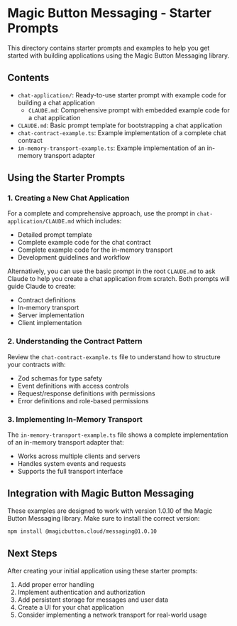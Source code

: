 # Magic Button Messaging - Starter Prompts

This directory contains starter prompts and examples to help you get started with building applications using the Magic Button Messaging library.

## Contents

- `chat-application/`: Ready-to-use starter prompt with example code for building a chat application
  - `CLAUDE.md`: Comprehensive prompt with embedded example code for a chat application
- `CLAUDE.md`: Basic prompt template for bootstrapping a chat application
- `chat-contract-example.ts`: Example implementation of a complete chat contract
- `in-memory-transport-example.ts`: Example implementation of an in-memory transport adapter

## Using the Starter Prompts

### 1. Creating a New Chat Application

For a complete and comprehensive approach, use the prompt in `chat-application/CLAUDE.md` which includes:

- Detailed prompt template
- Complete example code for the chat contract
- Complete example code for the in-memory transport
- Development guidelines and workflow

Alternatively, you can use the basic prompt in the root `CLAUDE.md` to ask Claude to help you create a chat application from scratch. Both prompts will guide Claude to create:

- Contract definitions
- In-memory transport
- Server implementation
- Client implementation

### 2. Understanding the Contract Pattern

Review the `chat-contract-example.ts` file to understand how to structure your contracts with:

- Zod schemas for type safety
- Event definitions with access controls
- Request/response definitions with permissions
- Error definitions and role-based permissions

### 3. Implementing In-Memory Transport

The `in-memory-transport-example.ts` file shows a complete implementation of an in-memory transport adapter that:

- Works across multiple clients and servers
- Handles system events and requests
- Supports the full transport interface

## Integration with Magic Button Messaging

These examples are designed to work with version 1.0.10 of the Magic Button Messaging library. Make sure to install the correct version:

```bash
npm install @magicbutton.cloud/messaging@1.0.10
```

## Next Steps

After creating your initial application using these starter prompts:

1. Add proper error handling
2. Implement authentication and authorization
3. Add persistent storage for messages and user data
4. Create a UI for your chat application
5. Consider implementing a network transport for real-world usage